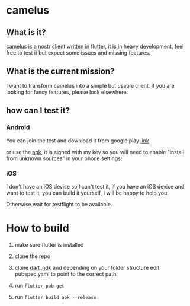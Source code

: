 # camelus

## What is it?

camelus is a nostr client written in flutter, it is in heavy development, feel free to test it but expect some issues and missing features.

## What is the current mission?

I want to transform camelus into a simple but usable client. If you are looking for fancy features, please look elsewhere.

## how can I test it?

### Android

You can join the test and download it from google play [link](https://camelus.app/)

or use the [apk](https://camelus.app/), it is signed with my key so you will need to enable "install from unknown sources" in your phone settings.

### iOS

I don't have an iOS device so I can't test it, if you have an iOS device and want to test it, you can build it yourself, I will be happy to help you.

Otherwise wait for testflight to be available.


# How to build

1. make sure flutter is installed

2. clone the repo

3. clone [dart_ndk](https://github.com/relaystr/dart_ndk) and depending on your folder structure edit pubspec.yaml to point to the correct path

4. run `flutter pub get`

5. run `flutter build apk --release`